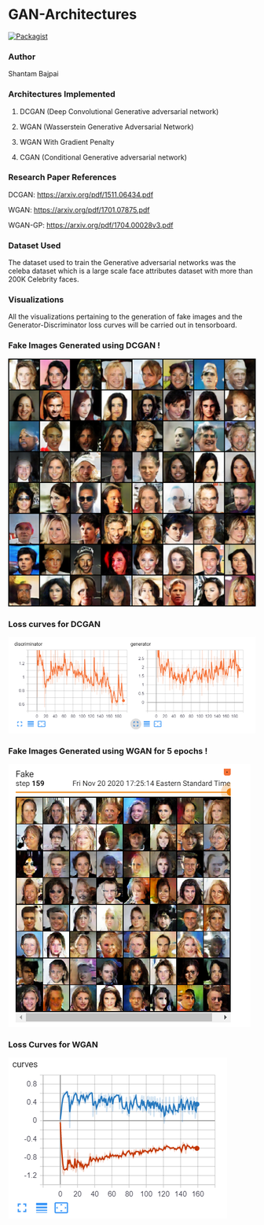 # GAN-Architectures

[![Packagist](https://img.shields.io/packagist/l/doctrine/orm.svg)](LICENSE.md)

### Author
Shantam Bajpai 

### Architectures Implemented
1. DCGAN (Deep Convolutional Generative adversarial network)

2. WGAN (Wasserstein Generative Adversarial Network)

3. WGAN With Gradient Penalty

4. CGAN (Conditional Generative adversarial network)

### Research Paper References
DCGAN: https://arxiv.org/pdf/1511.06434.pdf

WGAN: https://arxiv.org/pdf/1701.07875.pdf

WGAN-GP: https://arxiv.org/pdf/1704.00028v3.pdf

### Dataset Used
The dataset used to train the Generative adversarial networks was the celeba dataset which is a large scale face attributes dataset with more than 200K Celebrity faces.

### Visualizations

All the visualizations pertaining to the generation of fake images and the Generator-Discriminator loss curves will be carried out in tensorboard.  

### Fake Images Generated using DCGAN !
![Screenshot](DCGAN/Fake_images.png) 

### Loss curves for DCGAN
![Screenshot](DCGAN/loss_curves.PNG)

### Fake Images Generated using WGAN for 5 epochs !
![Screenshot](Wasserstein_GAN/fake_images_WGAN.png)

### Loss Curves for WGAN
![Screenshot](Wasserstein_GAN/loss_curves_WGAN.png)

